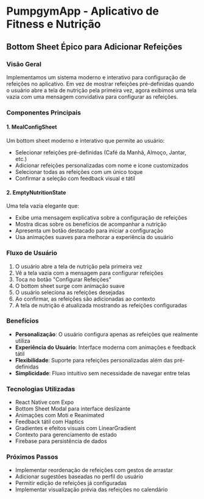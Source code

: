 # PumpgymApp - Aplicativo de Fitness e Nutrição

## Bottom Sheet Épico para Adicionar Refeições

### Visão Geral
Implementamos um sistema moderno e interativo para configuração de refeições no aplicativo. Em vez de mostrar refeições pré-definidas quando o usuário abre a tela de nutrição pela primeira vez, agora exibimos uma tela vazia com uma mensagem convidativa para configurar as refeições.

### Componentes Principais

#### 1. MealConfigSheet
Um bottom sheet moderno e interativo que permite ao usuário:
- Selecionar refeições pré-definidas (Café da Manhã, Almoço, Jantar, etc.)
- Adicionar refeições personalizadas com nome e ícone customizados
- Selecionar todas as refeições com um único toque
- Confirmar a seleção com feedback visual e tátil

#### 2. EmptyNutritionState
Uma tela vazia elegante que:
- Exibe uma mensagem explicativa sobre a configuração de refeições
- Mostra dicas sobre os benefícios de acompanhar a nutrição
- Apresenta um botão destacado para iniciar a configuração
- Usa animações suaves para melhorar a experiência do usuário

### Fluxo de Usuário
1. O usuário abre a tela de nutrição pela primeira vez
2. Vê a tela vazia com a mensagem para configurar refeições
3. Toca no botão "Configurar Refeições"
4. O bottom sheet surge com animação suave
5. O usuário seleciona as refeições desejadas
6. Ao confirmar, as refeições são adicionadas ao contexto
7. A tela de nutrição é atualizada mostrando as refeições configuradas

### Benefícios
- **Personalização**: O usuário configura apenas as refeições que realmente utiliza
- **Experiência do Usuário**: Interface moderna com animações e feedback tátil
- **Flexibilidade**: Suporte para refeições personalizadas além das pré-definidas
- **Simplicidade**: Fluxo intuitivo sem necessidade de navegar entre telas

### Tecnologias Utilizadas
- React Native com Expo
- Bottom Sheet Modal para interface deslizante
- Animações com Moti e Reanimated
- Feedback tátil com Haptics
- Gradientes e efeitos visuais com LinearGradient
- Contexto para gerenciamento de estado
- Firebase para persistência de dados

### Próximos Passos
- Implementar reordenação de refeições com gestos de arrastar
- Adicionar sugestões baseadas no perfil do usuário
- Permitir edição de refeições já configuradas
- Implementar visualização prévia das refeições no calendário 